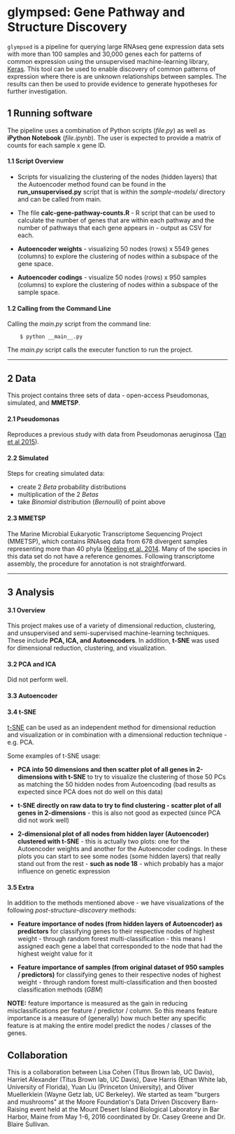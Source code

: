 # glympsed: Gene Pathway and Structure Discovery

`glympsed` is a pipeline for querying large RNAseq gene expression data sets with more than 100 samples and 30,000 genes each for patterns of common expression using the unsupervised machine-learning library, [Keras](http://keras.io/). This tool can be used to enable discovery of common patterns of expression where there is are unknown relationships between samples. The results can then be used to provide evidence to generate hypotheses for further investigation.

## 1 Running software

The pipeline uses a combination of Python scripts (<i>file.py</i>) as well as <strong>iPython Notebook</strong> (<i>file.ipynb</i>). The user is expected to provide a matrix of counts for each sample x gene ID.

#### 1.1 Script Overview

* Scripts for visualizing the clustering of the nodes (hidden layers) that the Autoencoder method found can be found in the **run_unsupervised.py** script that is within the *sample-models/* directory and can be called from main.

* The file **calc-gene-pathway-counts.R** - R script that can be used to calculate the number of genes that are within each pathway and the number of pathways that each gene appears in - output as CSV for each.

* **Autoencoder weights** - visualizing 50 nodes (rows) x 5549 genes (columns) to explore the clustering of nodes within a subspace of the gene space.

* **Autoencoder codings** - visualize 50 nodes (rows) x 950 samples (columns) to explore the clustering of nodes within a subspace of the sample space.

#### 1.2 Calling from the Command Line

Calling the <i>main.py</i> script from the command line:

```
    $ python __main__.py
```

The <i>main.py</i> script calls the executer function to run the project.

<hr>

## 2 Data

This project contains three sets of data - open-access Pseudomonas, simulated, and <strong>MMETSP</strong>.

#### 2.1 Pseudomonas

Reproduces a previous study with data from Pseudomonas aeruginosa ([Tan et al 2015](http://msystems.asm.org/content/1/1/e00025-15)). 

#### 2.2 Simulated

Steps for creating simulated data:

* create 2 _Beta_ probability distributions
* multiplication of the 2 _Betas_
* take *Binomial* distribution (*Bernoulli*) of point above

#### 2.3 MMETSP

The Marine Microbial Eukaryotic Transcriptome Sequencing Project (MMETSP), which contains RNAseq data from 678 divergent samples representing more than 40 phyla ([Keeling et al. 2014](http://journals.plos.org/plosbiology/article?id=10.1371/journal.pbio.1001889). Many of the species in this data set do not have a reference genomes. Following transcriptome assembly, the procedure for annotation is not straightforward.

<hr>

## 3 Analysis  

#### 3.1 Overview

This project makes use of a variety of dimensional reduction, clustering, and unsupervised and semi-supervised machine-learning techniques. These include <strong>PCA, ICA, and Autoencoders</strong>. In addition, <strong>t-SNE</strong> was used for dimensional reduction, clustering, and visualization.  

#### 3.2 PCA and ICA

Did not perform well.

#### 3.3 Autoencoder

#### 3.4 t-SNE

[t-SNE](https://lvdmaaten.github.io/tsne/) can be used as an independent method for dimensional reduction and visualization or in combination with a dimensional reduction technique - e.g. PCA.

Some examples of t-SNE usage:

* <strong>PCA into 50 dimensions and then scatter plot of all genes in 2-dimensions with t-SNE</strong> to try to visualize the clustering of those 50 PCs as matching the 50 hidden nodes from Autoencoding (bad results as expected since PCA does not do well on this data)

* <strong>t-SNE directly on raw data to try to find clustering - scatter plot of all genes in 2-dimensions</strong> - this is also not good as expected (since PCA did not work well)

* <strong>2-dimensional plot of all nodes from hidden layer (Autoencoder) clustered with t-SNE</strong> - this is actually two plots: one for the Autoencoder weights and another for the Autoencoder codings. In these plots you can start to see some nodes (some hidden layers) that really stand out from the rest - **such as node 18** - which probably has a major influence on genetic expression

#### 3.5 Extra

In addition to the methods mentioned above - we have visualizations of the following *post-structure-discovery* methods:

* <strong>Feature importance of nodes (from hidden layers of Autoencoder) as predictors</strong> for classifying genes to their respective nodes of highest weight - through random forest multi-classification - this means I assigned each gene a label that corresponded to the node that had the highest weight value for it

* <strong>Feature importance of samples (from original dataset of 950 samples / predictors)</strong> for classifying genes to their respective nodes of highest weight - through random forest multi-classification and then boosted classification methods (*GBM*)

<strong>NOTE:</strong> feature importance is measured as the gain in reducing misclassifications per feature / predictor / column. So this means feature importance is a measure of (generally) how much better any specific feature is at making the entire model predict the nodes / classes of the genes.  

## Collaboration

This is a collaboration between Lisa Cohen (Titus Brown lab, UC Davis), Harriet Alexander (Titus Brown lab, UC Davis), Dave Harris (Ethan White lab, University of Florida), Yuan Liu (Princeton University), and Oliver Muellerklein (Wayne Getz lab, UC Berkeley). We started as team "burgers and mushrooms" at the Moore Foundation's Data Driven Discovery Barn-Raising event held at the Mount Desert Island Biological Laboratory in Bar Harbor, Maine from May 1-6, 2016 coordinated by Dr. Casey Greene and Dr. Blaire Sullivan.
